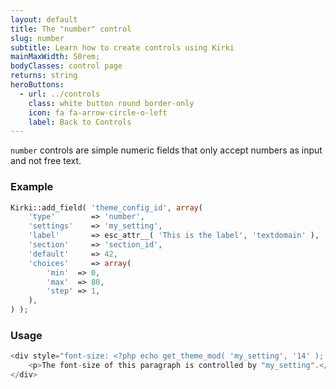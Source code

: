 ```yaml
---
layout: default
title: The "number" control
slug: number
subtitle: Learn how to create controls using Kirki
mainMaxWidth: 50rem;
bodyClasses: control page
returns: string
heroButtons:
  - url: ../controls
    class: white button round border-only
    icon: fa fa-arrow-circle-o-left
    label: Back to Controls
---
```


`number` controls are simple numeric fields that only accept numbers as input and not free text.

### Example

```php
Kirki::add_field( 'theme_config_id', array(
	'type'        => 'number',
	'settings'    => 'my_setting',
	'label'       => esc_attr__( 'This is the label', 'textdomain' ),
	'section'     => 'section_id',
	'default'     => 42,
	'choices'     => array(
		'min'  => 0,
		'max'  => 80,
		'step' => 1,
	),
) );
```

### Usage

```php
<div style="font-size: <?php echo get_theme_mod( 'my_setting', '14' ); ?>px">
	<p>The font-size of this paragraph is controlled by "my_setting".</p>
</div>
```
